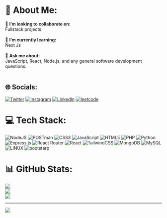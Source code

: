# 💫 About Me:

👯 **I’m looking to collaborate on:** <br>Fullstack projects<br><br>🌱 **I’m currently learning:** <br>Next Js<br><br>💬 **Ask me about:** <br>JavaScript, React, Node.js, and any general software development questions.<br><br>

## 🌐 Socials:

[![Twitter](https://img.shields.io/badge/Twitter-1DA1F2?style=for-the-badge&logo=twitter&logoColor=white)](https://twitter.com/akshay_komale) [![Instagram](https://img.shields.io/badge/Instagram-E4405F?style=for-the-badge&logo=instagram&logoColor=white)](https://instagram.com/akshay_komale) [![LinkedIn](https://img.shields.io/badge/LinkedIn-0077B5?style=for-the-badge&logo=linkedin&logoColor=white)](https://linkedin.com/in/akshay_komale) [![leetcode](https://img.shields.io/badge/-LeetCode-FFA116?style=for-the-badge&logo=LeetCode&logoColor=black)](https://leetcode.com/u/akshay_komale/)

# 💻 Tech Stack:

![NodeJS](https://img.shields.io/badge/node.js-6DA55F?style=for-the-badge&logo=node.js&logoColor=white)
![POSTman](https://img.shields.io/badge/postman-FFA500?style=for-the-badge&logo=postman&logoColor=black) ![CSS3](https://img.shields.io/badge/css3-%231572B6.svg?style=for-the-badge&logo=css3&logoColor=white) ![JavaScript](https://img.shields.io/badge/javascript-%23323330.svg?style=for-the-badge&logo=javascript&logoColor=%23F7DF1E) ![HTML5](https://img.shields.io/badge/html5-%23E34F26.svg?style=for-the-badge&logo=html5&logoColor=white) ![PHP](https://img.shields.io/badge/php-%23777BB4.svg?style=for-the-badge&logo=php&logoColor=white) ![Python](https://img.shields.io/badge/python-3670A0?style=for-the-badge&logo=python&logoColor=ffdd54) ![Express.js](https://img.shields.io/badge/express.js-%23404d59.svg?style=for-the-badge&logo=express&logoColor=%2361DAFB) ![React Router](https://img.shields.io/badge/React_Router-CA4245?style=for-the-badge&logo=react-router&logoColor=white) ![React](https://img.shields.io/badge/react-%2320232a.svg?style=for-the-badge&logo=react&logoColor=%2361DAFB) ![TailwindCSS](https://img.shields.io/badge/tailwindcss-%2338B2AC.svg?style=for-the-badge&logo=tailwind-css&logoColor=white) ![MongoDB](https://img.shields.io/badge/MongoDB-%234ea94b.svg?style=for-the-badge&logo=mongodb&logoColor=white) ![MySQL](https://img.shields.io/badge/mysql-%2300f.svg?style=for-the-badge&logo=mysql&logoColor=white) ![LINUX](https://img.shields.io/badge/Linux-FCC624?style=for-the-badge&logo=linux&logoColor=black)
![bootstarp](https://img.shields.io/badge/Bootstrap-563D7C?style=for-the-badge&logo=bootstrap&logoColor=white)

# 📊 GitHub Stats:

![](https://github-readme-stats.vercel.app/api?username=akshay08k&theme=dark&hide_border=false&include_all_commits=false&count_private=false)<br/>
![](https://github-readme-streak-stats.herokuapp.com/?user=akshay08k&theme=dark&hide_border=false)<br/>
![](https://github-readme-stats.vercel.app/api/top-langs/?username=akshay08k&theme=dark&hide_border=false&include_all_commits=false&count_private=false&layout=compact)

---

[![](https://visitcount.itsvg.in/api?id=akshay08k&icon=0&color=0)](https://visitcount.itsvg.in)
